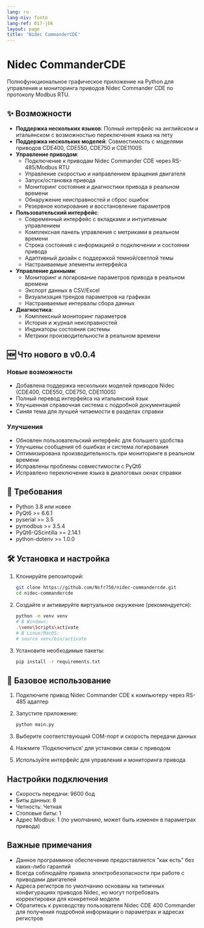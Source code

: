 ```yaml
---
lang: ru
lang-niv: fonto
lang-ref: 017-jbk
layout: page
title: 'Nidec CommanderCDE'
---
```


# Nidec CommanderCDE

Полнофункциональное графическое приложение на Python для управления и мониторинга приводов Nidec Commander CDE по протоколу Modbus RTU.

## ✨ Возможности

- **Поддержка нескольких языков**: Полный интерфейс на английском и итальянском с возможностью переключения языка на лету
- **Поддержка нескольких моделей**: Совместимость с моделями приводов CDE400, CDE550, CDE750 и CDE1100S
- **Управление приводом**:
  - Подключение к приводам Nidec Commander CDE через RS-485/Modbus RTU
  - Управление скоростью и направлением вращения двигателя
  - Запуск/остановка привода
  - Мониторинг состояния и диагностики привода в реальном времени
  - Обнаружение неисправностей и сброс ошибок
  - Резервное копирование и восстановление параметров
- **Пользовательский интерфейс**:
  - Современный интерфейс с вкладками и интуитивным управлением
  - Комплексная панель управления с метриками в реальном времени
  - Строка состояния с информацией о подключении и состоянии привода
  - Адаптивный дизайн с поддержкой темной/светлой темы
  - Настраиваемые элементы интерфейса
- **Управление данными**:
  - Мониторинг и логирование параметров привода в реальном времени
  - Экспорт данных в CSV/Excel
  - Визуализация трендов параметров на графиках
  - Настраиваемые интервалы сбора данных
- **Диагностика**:
  - Комплексный мониторинг параметров
  - История и журнал неисправностей
  - Индикаторы состояния системы
  - Метрики производительности в реальном времени

## 🆕 Что нового в v0.0.4

### Новые возможности
- Добавлена поддержка нескольких моделей приводов Nidec (CDE400, CDE550, CDE750, CDE1100S)
- Полный перевод интерфейса на итальянский язык
- Улучшенная справочная система с подробной документацией
- Синяя тема для лучшей читаемости в разделах справки

### Улучшения
- Обновлен пользовательский интерфейс для большего удобства
- Улучшены сообщения об ошибках и система логирования
- Оптимизирована производительность при мониторинге в реальном времени
- Исправлены проблемы совместимости с PyQt6
- Исправлено переключение языка в диалоговых окнах справки

## 🚀 Требования

- Python 3.8 или новее
- PyQt6 >= 6.6.1
- pyserial >= 3.5
- pymodbus >= 3.5.4
- PyQt6-QScintilla >= 2.14.1
- python-dotenv >= 1.0.0

## 🛠 Установка и настройка

1. Клонируйте репозиторий:

   ```bash
   git clone https://github.com/Nsfr750/nidec-commandercde.git
   cd nidec-commandercde
   ```

2. Создайте и активируйте виртуальное окружение (рекомендуется):

   ```bash
   python -m venv venv
   # В Windows:
   .\venv\Scripts\activate
   # В Linux/MacOS:
   # source venv/bin/activate
   ```

3. Установите необходимые пакеты:

   ```bash
   pip install -r requirements.txt
   ```

## 🚀 Базовое использование

1. Подключите привод Nidec Commander CDE к компьютеру через RS-485 адаптер
2. Запустите приложение:

   ```bash
   python main.py
   ```

3. Выберите соответствующий COM-порт и скорость передачи данных
4. Нажмите 'Подключиться' для установки связи с приводом
5. Используйте интерфейс для управления и мониторинга привода

## Настройки подключения

- Скорость передачи: 9600 бод
- Биты данных: 8
- Четность: Четная
- Стоповые биты: 1
- Адрес Modbus: 1 (по умолчанию, может быть изменен в параметрах привода)

## Важные примечания

- Данное программное обеспечение предоставляется "как есть" без каких-либо гарантий
- Всегда соблюдайте правила электробезопасности при работе с приводами двигателей
- Адреса регистров по умолчанию основаны на типичных конфигурациях приводов Nidec, но могут потребовать корректировки для конкретной модели
- Обратитесь к руководству пользователя Nidec CDE 400 Commander для получения подробной информации о параметрах и адресах регистров
